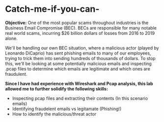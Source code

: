 # Catch-me-if-you-can-

**Objective:** One of the most popular scams throughout industries is the Business Email Compromise (BEC). BECs are responsible for many notable real world scams, incurring $26 billion dollars of losses from 2016 to 2019 alone.

We'll be handling our own BEC situation, where a malicious actor (played by Leonardo DiCaprio) has sent phishing emails to many of our employees, trying to trick them into sending hundreds of thousands of dollars. To stop this, we'll be looking at some potentially malicious emails and inspecting .pcap files to determine which emails are legitimate and which ones are fraudulent.

**Since I have had experience with Wireshark and Pcap analysis, this lab allowed me to further solidify the following skills:**
- Inspecting pcap files and extracting their contents (In this scenario emails)
- Identifying fraudelent emails vs legitamate (Phishing!)
- How to identify the malicious/threat actor



